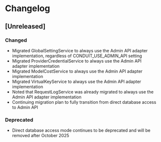 # Changelog

## [Unreleased]

### Changed
- Migrated GlobalSettingService to always use the Admin API adapter implementation, regardless of CONDUIT_USE_ADMIN_API setting
- Migrated ProviderCredentialService to always use the Admin API adapter implementation 
- Migrated ModelCostService to always use the Admin API adapter implementation
- Migrated VirtualKeyService to always use the Admin API adapter implementation
- Noted that RequestLogService was already migrated to always use the Admin API adapter implementation
- Continuing migration plan to fully transition from direct database access to Admin API

### Deprecated
- Direct database access mode continues to be deprecated and will be removed after October 2025